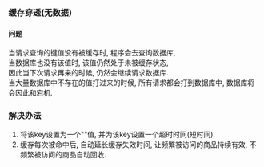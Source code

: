 ### 缓存穿透(无数据)  

#### 问题
当请求查询的键值没有被缓存时, 程序会去查询数据库,   
当数据库也没有该值时, 该值仍然处于未被缓存状态,  
因此当下次请求再来的时候, 仍然会继续请求数据库.  
当大量数据库中不存在的值打过来的时候, 所有请求都会打到数据库中, 数据库将会因此和宕机.  

### 解决办法  
1. 将该key设置为一个""值, 并为该key设置一个超时时间(短时间).  
2. 缓存每次被命中后, 自动延长缓存失效时间, 让频繁被访问的商品持续有效, 不频繁被访问的商品自动回收.  
